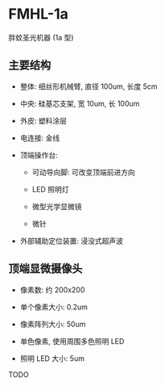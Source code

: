 # FMHL-1a
胖蚊圣光机器 (1a 型)


## 主要结构

+ 整体: 细丝形机械臂, 直径 100um, 长度 5cm

+ 中央: 硅基芯支架, 宽 10um, 长 100um

+ 外皮: 塑料涂层

+ 电连接: 金线

+ 顶端操作台:

  - 可动导向脚: 可改变顶端前进方向

  - LED 照明灯

  - 微型光学显微镜

  - 微针

+ 外部辅助定位装置: 浸没式超声波


## 顶端显微摄像头

+ 像素数: 约 200x200

+ 单个像素大小: 0.2um

+ 像素阵列大小: 50um

+ 单色像素, 使用周围多色照明 LED

+ 照明 LED 大小: 5um


TODO
